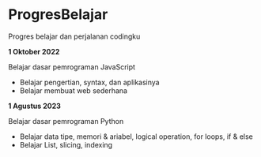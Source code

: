 # ProgresBelajar
Progres belajar dan perjalanan codingku

**1 Oktober 2022**  

Belajar dasar pemrograman JavaScript  
  - Belajar pengertian, syntax, dan aplikasinya
  - Belajar membuat web sederhana

**1 Agustus 2023**  

Belajar dasar pemrograman Python  
  * Belajar data tipe, memori & ariabel, logical operation, for loops, if & else
  * Belajar List, slicing, indexing

